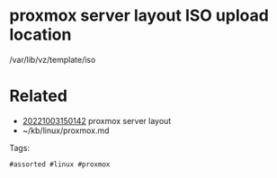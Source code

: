 # proxmox server layout ISO upload location
/var/lib/vz/template/iso

# Related

- [20221003150142](/zet/20221003150142/README.md) proxmox server layout
- ~/kb/linux/proxmox.md

Tags:

    #assorted #linux #proxmox
